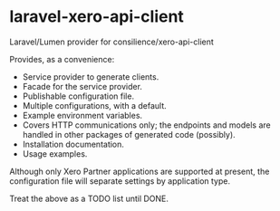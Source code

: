 # laravel-xero-api-client
Laravel/Lumen provider for consilience/xero-api-client

Provides, as a convenience:

* Service provider to generate clients.
* Facade for the service provider.
* Publishable configuration file.
* Multiple configurations, with a default.
* Example environment variables.
* Covers HTTP communications only; the endpoints and models are handled in other packages of generated code (possibly).
* Installation documentation.
* Usage examples.

Although only Xero Partner applications are supported at present, the configuration file
will separate settings by application type.

Treat the above as a TODO list until DONE.
